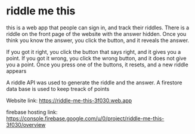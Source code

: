 # riddle me this

this is a web app that people can sign in, and track their riddles. There is a riddle on the front page of the website with the answer hidden. Once you think you know the answer, you click the button, and it reveals the answer. 

If you got it right, you click the button that says right, and it gives you a point. If you got it wrong, you click the wrong button, and it does not give you a point. Once you press one of the buttons, it resets, and a new riddle appears

A riddle API was used to generate the riddle and the answer. A firestore data base is used to keep treack of points

Website link: https://riddle-me-this-3f030.web.app


firebase hosting link: https://console.firebase.google.com/u/0/project/riddle-me-this-3f030/overview

